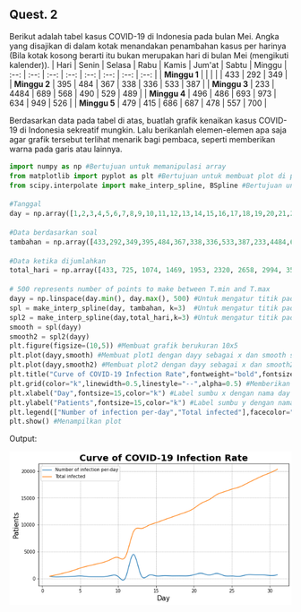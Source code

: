 ## Quest. 2 ##

Berikut adalah tabel kasus COVID-19 di Indonesia pada bulan Mei. Angka yang disajikan di dalam kotak menandakan penambahan kasus per harinya (Bila kotak kosong berarti itu bukan merupakan hari di bulan Mei (mengikuti kalender)).
| Hari | Senin | Selasa | Rabu | Kamis | Jum'at | Sabtu | Minggu
| :--: | :--: | :--: | :--: | :--: | :--: | :--: | :--: |
| **Minggu 1** | | | | | 433 | 292 | 349 |
| **Minggu 2** | 395 | 484 | 367 | 338 | 336 | 533 | 387 |
| **Minggu 3** | 233 | 4484 | 689 | 568 | 490 | 529 | 489 |
| **Minggu 4** | 496 | 486 | 693 | 973 | 634 | 949 | 526 |
| **Minggu 5** | 479 | 415 | 686 | 687 | 478 | 557 | 700 |

Berdasarkan data pada tabel di atas, buatlah grafik kenaikan kasus COVID-19 di Indonesia sekreatif mungkin. Lalu berikanlah elemen-elemen apa saja agar grafik tersebut terlihat menarik bagi pembaca, seperti memberikan warna pada garis atau lainnya.


``` Python
import numpy as np #Bertujuan untuk memanipulasi array
from matplotlib import pyplot as plt #Bertujuan untuk membuat plot di python
from scipy.interpolate import make_interp_spline, BSpline #Bertujuan untuk membuat plot yang melengkung

#Tanggal
day = np.array([1,2,3,4,5,6,7,8,9,10,11,12,13,14,15,16,17,18,19,20,21,22,23,24,25,26,27,28,29,30,31])

#Data berdasarkan soal
tambahan = np.array([433,292,349,395,484,367,338,336,533,387,233,4484,689,568,490,529,489,496,486,693,973,634,949,526,479,415,686,687,678,557,700])

#Data ketika dijumlahkan
total_hari = np.array([433, 725, 1074, 1469, 1953, 2320, 2658, 2994, 3527, 3914, 4147, 8631, 9320, 9888, 10378, 10907, 11396, 11892, 12378, 13071, 14044, 14678, 15627, 16153, 16632, 17047, 17733, 18420, 19098, 19655, 20355])

# 500 represents number of points to make between T.min and T.max
dayy = np.linspace(day.min(), day.max(), 500) #Untuk mengatur titik pada sumbu x 
spl = make_interp_spline(day, tambahan, k=3)  #Untuk mengatur titik pada sumbu y (plot1)
spl2 = make_interp_spline(day,total_hari,k=3) #Untuk mengatur titik pada sumbu y (plot2)
smooth = spl(dayy) 
smooth2 = spl2(dayy)
plt.figure(figsize=(10,5)) #Membuat grafik berukuran 10x5
plt.plot(dayy,smooth) #Membuat plot1 dengan dayy sebagai x dan smooth sebagai y 
plt.plot(dayy,smooth2) #Membuat plot2 dengan dayy sebagai x dan smooth2 sebagai y
plt.title("Curve of COVID-19 Infection Rate",fontweight="bold",fontsize=20,color="k") #Judul plot
plt.grid(color="k",linewidth=0.5,linestyle="--",alpha=0.5) #Memberikan grid pada plot
plt.xlabel("Day",fontsize=15,color="k") #Label sumbu x dengan nama day 
plt.ylabel("Patients",fontsize=15,color="k") #Label sumbu y dengan nama patients 
plt.legend(["Number of infection per-day","Total infected"],facecolor="w") #Legend plot
plt.show() #Menampilkan plot
```
Output:
<p align="center">
  <img src="https://github.com/frianlh/Algorithms-Programming/blob/9cd04f69f585a2f37247932d465dbba6b8434d45/Quest2/Curve%20of%20COVID-19%20Infection%20Rate.png"
</p>
